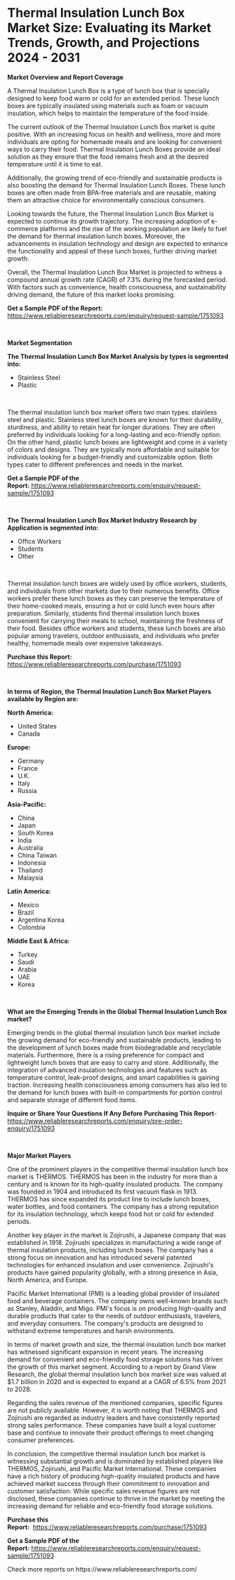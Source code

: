 <p><h1>Thermal Insulation Lunch Box Market Size: Evaluating its Market Trends, Growth, and Projections 2024 - 2031</h1></p><p><strong>Market Overview and Report Coverage</strong></p>
<p><p>A Thermal Insulation Lunch Box is a type of lunch box that is specially designed to keep food warm or cold for an extended period. These lunch boxes are typically insulated using materials such as foam or vacuum insulation, which helps to maintain the temperature of the food inside.</p><p>The current outlook of the Thermal Insulation Lunch Box market is quite positive. With an increasing focus on health and wellness, more and more individuals are opting for homemade meals and are looking for convenient ways to carry their food. Thermal Insulation Lunch Boxes provide an ideal solution as they ensure that the food remains fresh and at the desired temperature until it is time to eat.</p><p>Additionally, the growing trend of eco-friendly and sustainable products is also boosting the demand for Thermal Insulation Lunch Boxes. These lunch boxes are often made from BPA-free materials and are reusable, making them an attractive choice for environmentally conscious consumers.</p><p>Looking towards the future, the Thermal Insulation Lunch Box Market is expected to continue its growth trajectory. The increasing adoption of e-commerce platforms and the rise of the working population are likely to fuel the demand for thermal insulation lunch boxes. Moreover, the advancements in insulation technology and design are expected to enhance the functionality and appeal of these lunch boxes, further driving market growth.</p><p>Overall, the Thermal Insulation Lunch Box Market is projected to witness a compound annual growth rate (CAGR) of 7.3% during the forecasted period. With factors such as convenience, health consciousness, and sustainability driving demand, the future of this market looks promising.</p></p>
<p><strong>Get a Sample PDF of the Report:</strong> <a href="https://www.reliableresearchreports.com/enquiry/request-sample/1751093">https://www.reliableresearchreports.com/enquiry/request-sample/1751093</a></p>
<p>&nbsp;</p>
<p><strong>Market Segmentation</strong></p>
<p><strong>The Thermal Insulation Lunch Box Market Analysis by types is segmented into:</strong></p>
<p><ul><li>Stainless Steel</li><li>Plastic</li></ul></p>
<p>&nbsp;</p>
<p><p>The thermal insulation lunch box market offers two main types: stainless steel and plastic. Stainless steel lunch boxes are known for their durability, sturdiness, and ability to retain heat for longer durations. They are often preferred by individuals looking for a long-lasting and eco-friendly option. On the other hand, plastic lunch boxes are lightweight and come in a variety of colors and designs. They are typically more affordable and suitable for individuals looking for a budget-friendly and customizable option. Both types cater to different preferences and needs in the market.</p></p>
<p><strong>Get a Sample PDF of the Report:</strong>&nbsp;<a href="https://www.reliableresearchreports.com/enquiry/request-sample/1751093">https://www.reliableresearchreports.com/enquiry/request-sample/1751093</a></p>
<p>&nbsp;</p>
<p><strong>The Thermal Insulation Lunch Box Market Industry Research by Application is segmented into:</strong></p>
<p><ul><li>Office Workers</li><li>Students</li><li>Other</li></ul></p>
<p>&nbsp;</p>
<p><p>Thermal insulation lunch boxes are widely used by office workers, students, and individuals from other markets due to their numerous benefits. Office workers prefer these lunch boxes as they can preserve the temperature of their home-cooked meals, ensuring a hot or cold lunch even hours after preparation. Similarly, students find thermal insulation lunch boxes convenient for carrying their meals to school, maintaining the freshness of their food. Besides office workers and students, these lunch boxes are also popular among travelers, outdoor enthusiasts, and individuals who prefer healthy, homemade meals over expensive takeaways.</p></p>
<p><strong>Purchase this Report:</strong>&nbsp; <a href="https://www.reliableresearchreports.com/purchase/1751093">https://www.reliableresearchreports.com/purchase/1751093</a></p>
<p>&nbsp;</p>
<p><strong>In terms of Region, the Thermal Insulation Lunch Box Market Players available by Region are:</strong></p>
<p>
    <p> <strong> North America: </strong>
        <ul>
            <li>United States</li>
            <li>Canada</li>
        </ul>
        </p> 
    <p> <strong> Europe: </strong>
        <ul>
            <li>Germany</li>
            <li>France</li>
            <li>U.K.</li>
            <li>Italy</li>
            <li>Russia</li>
        </ul>
        </p> 
    <p> <strong> Asia-Pacific: </strong>
        <ul>
            <li>China</li>
            <li>Japan</li>
            <li>South Korea</li>
            <li>India</li>
            <li>Australia</li>
            <li>China Taiwan</li>
            <li>Indonesia</li>
            <li>Thailand</li>
            <li>Malaysia</li>
        </ul>
        </p> 
    <p> <strong> Latin America: </strong>
        <ul>
            <li>Mexico</li>
            <li>Brazil</li>
            <li>Argentina Korea</li>
            <li>Colombia</li>
        </ul>
        </p> 
    <p> <strong> Middle East & Africa: </strong>
        <ul>
            <li>Turkey</li>
            <li>Saudi</li>
            <li>Arabia</li>
            <li>UAE</li>
            <li>Korea</li>
        </ul>
    </p>
    </p>
<p>&nbsp;</p>
<p><strong>What are the Emerging Trends in the Global Thermal Insulation Lunch Box market?</strong></p>
<p><p>Emerging trends in the global thermal insulation lunch box market include the growing demand for eco-friendly and sustainable products, leading to the development of lunch boxes made from biodegradable and recyclable materials. Furthermore, there is a rising preference for compact and lightweight lunch boxes that are easy to carry and store. Additionally, the integration of advanced insulation technologies and features such as temperature control, leak-proof designs, and smart capabilities is gaining traction. Increasing health consciousness among consumers has also led to the demand for lunch boxes with built-in compartments for portion control and separate storage of different food items.</p></p>
<p><strong>Inquire or Share Your Questions If Any Before Purchasing This Report</strong>- <a href="https://www.reliableresearchreports.com/enquiry/pre-order-enquiry/1751093">https://www.reliableresearchreports.com/enquiry/pre-order-enquiry/1751093</a></p>
<p>&nbsp;</p>
<p><strong>Major Market Players</strong></p>
<p><p>One of the prominent players in the competitive thermal insulation lunch box market is THERMOS. THERMOS has been in the industry for more than a century and is known for its high-quality insulated products. The company was founded in 1904 and introduced its first vacuum flask in 1913. THERMOS has since expanded its product line to include lunch boxes, water bottles, and food containers. The company has a strong reputation for its insulation technology, which keeps food hot or cold for extended periods.</p><p>Another key player in the market is Zojirushi, a Japanese company that was established in 1918. Zojirushi specializes in manufacturing a wide range of thermal insulation products, including lunch boxes. The company has a strong focus on innovation and has introduced several patented technologies for enhanced insulation and user convenience. Zojirushi's products have gained popularity globally, with a strong presence in Asia, North America, and Europe.</p><p>Pacific Market International (PMI) is a leading global provider of insulated food and beverage containers. The company owns well-known brands such as Stanley, Aladdin, and Migo. PMI's focus is on producing high-quality and durable products that cater to the needs of outdoor enthusiasts, travelers, and everyday consumers. The company's products are designed to withstand extreme temperatures and harsh environments.</p><p>In terms of market growth and size, the thermal insulation lunch box market has witnessed significant expansion in recent years. The increasing demand for convenient and eco-friendly food storage solutions has driven the growth of this market segment. According to a report by Grand View Research, the global thermal insulation lunch box market size was valued at $1.7 billion in 2020 and is expected to expand at a CAGR of 6.5% from 2021 to 2028.</p><p>Regarding the sales revenue of the mentioned companies, specific figures are not publicly available. However, it is worth noting that THERMOS and Zojirushi are regarded as industry leaders and have consistently reported strong sales performance. These companies have built a loyal customer base and continue to innovate their product offerings to meet changing consumer preferences.</p><p>In conclusion, the competitive thermal insulation lunch box market is witnessing substantial growth and is dominated by established players like THERMOS, Zojirushi, and Pacific Market International. These companies have a rich history of producing high-quality insulated products and have achieved market success through their commitment to innovation and customer satisfaction. While specific sales revenue figures are not disclosed, these companies continue to thrive in the market by meeting the increasing demand for reliable and eco-friendly food storage solutions.</p></p>
<p><strong>Purchase this Report:</strong>&nbsp;&nbsp;<a href="https://www.reliableresearchreports.com/purchase/1751093">https://www.reliableresearchreports.com/purchase/1751093</a></p>
<p></p>
<p><strong>Get a Sample PDF of the Report:</strong>&nbsp;<a href="https://www.reliableresearchreports.com/enquiry/request-sample/1751093">https://www.reliableresearchreports.com/enquiry/request-sample/1751093</a></p>
<p>Check more reports on https://www.reliableresearchreports.com/</p>